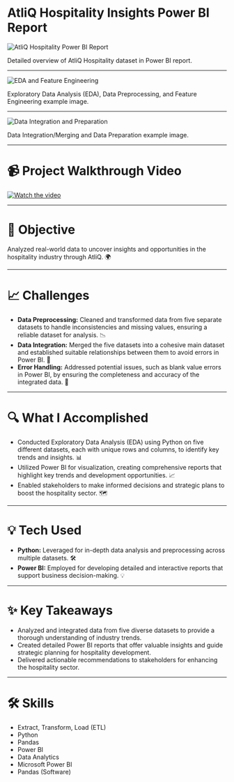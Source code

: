 # AtliQ Hospitality Insights Power BI Report

![AtliQ Hospitality Power BI Report](https://github.com/user-attachments/assets/8d5f7a3c-33d3-409c-9e04-11a728fd993b)

Detailed overview of AtliQ Hospitality dataset in Power BI report.

---

![EDA and Feature Engineering](https://github.com/user-attachments/assets/b976f93a-8362-4c5a-a617-6c66cab41d24)

Exploratory Data Analysis (EDA), Data Preprocessing, and Feature Engineering example image.

---

![Data Integration and Preparation](https://github.com/user-attachments/assets/ca5f2d25-684f-41b3-a5df-b4d4616cf0b4)

Data Integration/Merging and Data Preparation example image.

---

# 📹 Project Walkthrough Video

[![Watch the video](https://img.youtube.com/vi/F2RsWQUUkyU/0.jpg)](https://youtu.be/F2RsWQUUkyU?si=H3yi68X2atVd311C)

---

# 📌 Objective

Analyzed real-world data to uncover insights and opportunities in the hospitality industry through AtliQ. 🌍

---

# 📈 Challenges

- **Data Preprocessing:** Cleaned and transformed data from five separate datasets to handle inconsistencies and missing values, ensuring a reliable dataset for analysis. 📉
- **Data Integration:** Merged the five datasets into a cohesive main dataset and established suitable relationships between them to avoid errors in Power BI. 🔗
- **Error Handling:** Addressed potential issues, such as blank value errors in Power BI, by ensuring the completeness and accuracy of the integrated data. 🚧

---

# 🔍 What I Accomplished

- Conducted Exploratory Data Analysis (EDA) using Python on five different datasets, each with unique rows and columns, to identify key trends and insights. 📊
- Utilized Power BI for visualization, creating comprehensive reports that highlight key trends and development opportunities. 📈
- Enabled stakeholders to make informed decisions and strategic plans to boost the hospitality sector. 🗺️

---

# 💡 Tech Used

- **Python:** Leveraged for in-depth data analysis and preprocessing across multiple datasets. 🛠️
- **Power BI:** Employed for developing detailed and interactive reports that support business decision-making. 💡

---

# ✨ Key Takeaways

- Analyzed and integrated data from five diverse datasets to provide a thorough understanding of industry trends.
- Created detailed Power BI reports that offer valuable insights and guide strategic planning for hospitality development.
- Delivered actionable recommendations to stakeholders for enhancing the hospitality sector.

---

# 🛠️ Skills

- Extract, Transform, Load (ETL)
- Python
- Pandas
- Power BI
- Data Analytics
- Microsoft Power BI
- Pandas (Software)

